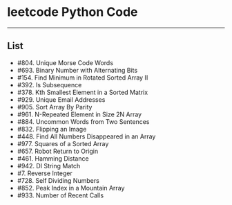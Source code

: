 # leetcode Python Code
-------
## List

- #804. Unique Morse Code Words
- #693. Binary Number with Alternating Bits
- #154. Find Minimum in Rotated Sorted Array II
- #392. Is Subsequence
- #378. Kth Smallest Element in a Sorted Matrix
- #929. Unique Email Addresses
- #905. Sort Array By Parity
- #961. N-Repeated Element in Size 2N Array
- #884. Uncommon Words from Two Sentences
- #832. Flipping an Image
- #448. Find All Numbers Disappeared in an Array
- #977. Squares of a Sorted Array
- #657. Robot Return to Origin
- #461. Hamming Distance
- #942. DI String Match
- #7. Reverse Integer
- #728. Self Dividing Numbers
- #852. Peak Index in a Mountain Array
- #933. Number of Recent Calls
